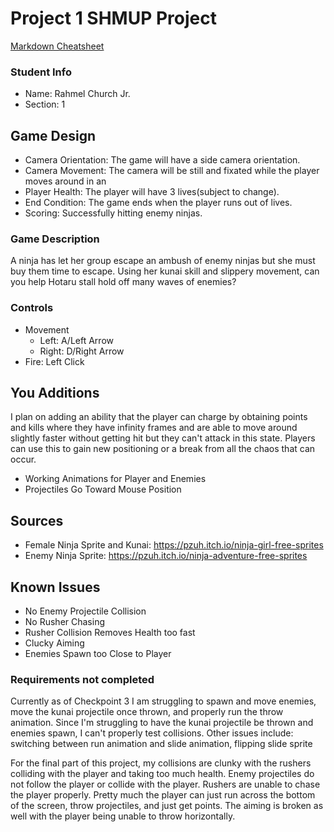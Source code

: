 # Project 1 SHMUP Project

[Markdown Cheatsheet](https://github.com/adam-p/markdown-here/wiki/Markdown-Here-Cheatsheet)

### Student Info

-   Name: Rahmel Church Jr.
-   Section: 1

## Game Design

-   Camera Orientation: The game will have a side camera orientation.
-   Camera Movement: The camera will be still and fixated while the player moves around in an 
-   Player Health: The player will have 3 lives(subject to change).
-   End Condition: The game ends when the player runs out of lives.
-   Scoring: Successfully hitting enemy ninjas.

### Game Description

A ninja has let her group escape an ambush of enemy ninjas but she must buy them time to escape. Using her kunai skill and slippery movement, can you help Hotaru stall hold off many waves of enemies?

### Controls

-   Movement
    -   Left: A/Left Arrow
    -   Right: D/Right Arrow
-   Fire: Left Click

## You Additions

I plan on adding an ability that the player can charge by obtaining points and kills where they have infinity frames and are able to move around slightly faster without getting hit but they can't attack in this state. Players can use this to gain new positioning or a break from all the chaos that can occur.
- Working Animations for Player and Enemies
- Projectiles Go Toward Mouse Position

## Sources

-  Female Ninja Sprite and Kunai: https://pzuh.itch.io/ninja-girl-free-sprites
- Enemy Ninja Sprite: https://pzuh.itch.io/ninja-adventure-free-sprites

## Known Issues

- No Enemy Projectile Collision
- No Rusher Chasing
- Rusher Collision Removes Health too fast
- Clucky Aiming
- Enemies Spawn too Close to Player

### Requirements not completed

Currently as of Checkpoint 3 I am struggling to spawn and move enemies, move the kunai projectile once thrown, and properly run the throw animation. Since I'm struggling to have the kunai projectile be thrown and enemies spawn, I can't properly test collisions.
Other issues include: switching between run animation and slide animation, flipping slide sprite

For the final part of this project, my collisions are clunky with the rushers colliding with the player and taking too much health. Enemy projectiles do not follow the player or collide with the player. Rushers are unable to chase the player properly. Pretty much the player can just run across the bottom of the screen, throw projectiles, and just get points. The aiming is broken as well with the player being unable to throw horizontally.
